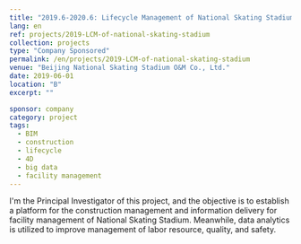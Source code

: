 ```yaml
---
title: "2019.6-2020.6: Lifecycle Management of National Skating Stadium based on BIM and Big Data"
lang: en
ref: projects/2019-LCM-of-national-skating-stadium
collection: projects
type: "Company Sponsored"
permalink: /en/projects/2019-LCM-of-national-skating-stadium
venue: "Beijing National Skating Stadium O&M Co., Ltd."
date: 2019-06-01
location: "B"
excerpt: ""

sponsor: company
category: project
tags: 
  - BIM
  - construction
  - lifecycle
  - 4D
  - big data
  - facility management
---
```


I'm the Principal Investigator of this project, and the objective is to establish a platform for the construction management and information delivery for facility management of National Skating Stadium. Meanwhile, data analytics is utilized to improve management of labor resource, quality, and safety.